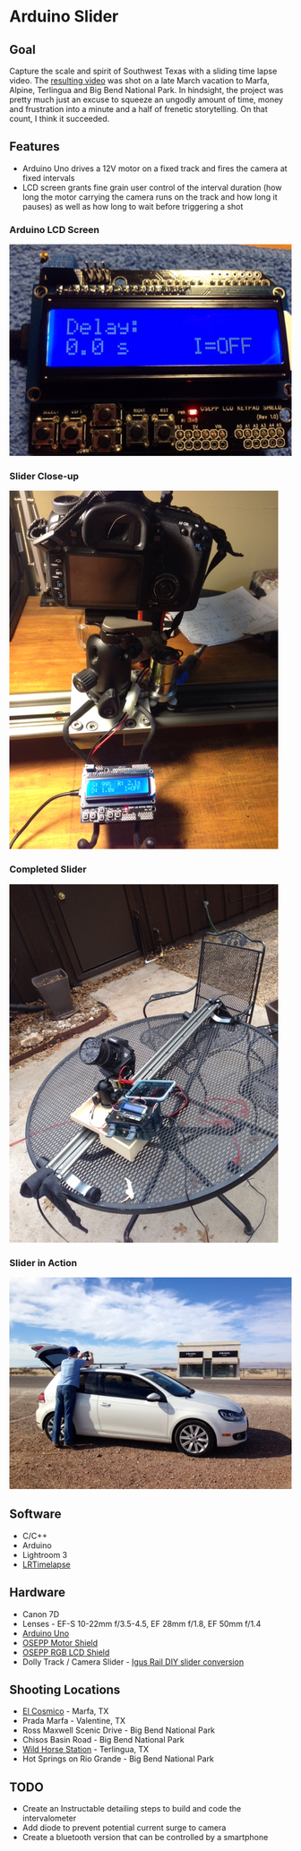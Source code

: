 Arduino Slider
===============================

## Goal
Capture the scale and spirit of Southwest Texas with a sliding time lapse video. The [resulting video](https://vimeo.com/93436904) was shot on a late March vacation to Marfa, Alpine, Terlingua and Big Bend National Park. In hindsight, the project was pretty much just an excuse to squeeze an ungodly amount of time, money and frustration into a minute and a half of frenetic storytelling. On that count, I think it succeeded.

## Features
- Arduino Uno drives a 12V motor on a fixed track and fires the camera at fixed intervals
- LCD screen grants fine grain user control of the interval duration (how long the motor carrying the camera runs on the track and how long it pauses) as well as how long to wait before triggering a shot

### Arduino LCD Screen
![Arduino Closeup](/img/arduino-closeup.jpg "Arduino Closeup")

### Slider Close-up 
![Slider Closeup](/img/slider-closeup.jpg "Slider Closeup")

### Completed Slider
![Slider Complete](/img/slider-complete.jpg "Slider Complete")

### Slider in Action
![Slider in Action](/img/slider-action.jpg "Slider in Action")

## Software
- C/C++
- Arduino
- Lightroom 3
- [LRTimelapse](http://lrtimelapse.com/)

## Hardware
- Canon 7D
- Lenses - EF-S 10-22mm f/3.5-4.5, EF 28mm f/1.8, EF 50mm f/1.4
- [Arduino Uno](http://www.adafruit.com/products/50)
- [OSEPP Motor Shield](http://osepp.com/products/shield-arduino-compatible/motor-servo-shield/)
- [OSEPP RGB LCD Shield](http://osepp.com/products/shield-arduino-compatible/16x2-lcd-display-keypad-shield/)
- Dolly Track / Camera Slider - [Igus Rail DIY slider conversion](zazaslider.com/instructions.html)

## Shooting Locations
- [El Cosmico](http://elcosmico.com/stay) - Marfa, TX
- Prada Marfa - Valentine, TX
- Ross Maxwell Scenic Drive - Big Bend National Park
- Chisos Basin Road - Big Bend National Park
- [Wild Horse Station](http://www.tripadvisor.com/Hotel_Review-g56758-d122796-Reviews-Wildhorse_Station-Terlingua_Texas.html) - Terlingua, TX
- Hot Springs on Rio Grande - Big Bend National Park

## TODO
- Create an Instructable detailing steps to build and code the intervalometer
- Add diode to prevent potential current surge to camera
- Create a bluetooth version that can be controlled by a smartphone
